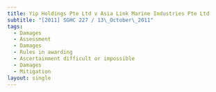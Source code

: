 ```yaml
---
title: Yip Holdings Pte Ltd v Asia Link Marine Industries Pte Ltd
subtitle: "[2011] SGHC 227 / 13\_October\_2011"
tags:
  - Damages
  - Assessment
  - Damages
  - Rules in awarding
  - Ascertainment difficult or impossible
  - Damages
  - Mitigation
layout: single
---
```


